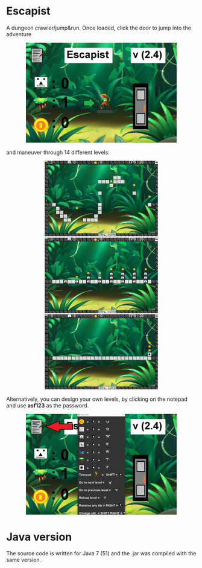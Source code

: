 # Escapist
A dungeon crawler/jump&run. Once loaded, click the door to jump into the adventure

<p align="center">
  <img src="resources/r1.png" alt="Alt text" width="400">
</p>

and maneuver through 14 different levels:

<p align="center">
  <img src="resources/r3.png" alt="Alt text" width="300">
  <img src="resources/r4.png" alt="Alt text" width="300">
  <img src="resources/r5.png" alt="Alt text" width="300">
</p>

Alternatively, you can design your own levels, by clicking on the notepad and use **asf123** as the password.

<p align="center">
  <img src="resources/r2.png" alt="Alt text" width="400">
</p>

# Java version
The source code is written for Java 7 (51) and the .jar was compiled with the same version.
